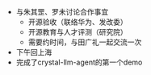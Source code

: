 - 与朱其罡、罗未讨论合作事宜
	- 开源验收（联络华为、发改委）
	- 开源教育与人才评测（研究院）
	- 需要约时间，与田广礼一起交流一次
- 下午回上海
- 完成了crystal-llm-agent的第一个demo